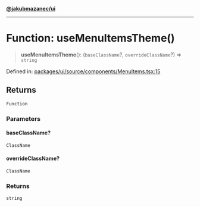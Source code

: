 [**@jakubmazanec/ui**](../README.md)

---

# Function: useMenuItemsTheme()

> **useMenuItemsTheme**(): (`baseClassName`?, `overrideClassName`?) => `string`

Defined in:
[packages/ui/source/components/MenuItems.tsx:15](https://github.com/jakubmazanec/tools/blob/412167e80a7675933e43d5220a19d05130301e2d/packages/ui/source/components/MenuItems.tsx#L15)

## Returns

`Function`

### Parameters

#### baseClassName?

`ClassName`

#### overrideClassName?

`ClassName`

### Returns

`string`
